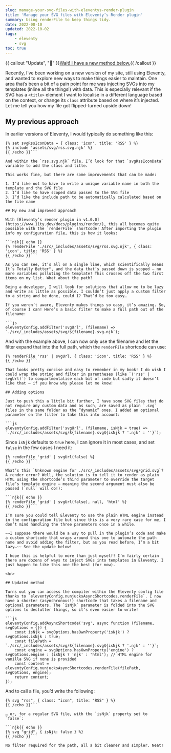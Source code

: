 ```yaml
---
slug: manage-your-svg-files-with-eleventys-render-plugin
title: 'Manage your SVG files with Eleventy’s Render plugin'
summary: Using renderFile to keep things tidy.
date: 2022-08-10
updated: 2022-10-02
tags:
    - eleventy
    - svg
toc: true
---
```


{{ callout "Update", "🚨" }}[Wait! I have a new method below.](#updated-method){{ /callout }}

Recently, I’ve been working on a new version of my site, still using Eleventy, and wanted to explore new ways to make things easier to maintain. One area that’s been a bit of a pain point for me was injecting SVGs into my templates (inline all the things!) with data. This is especially relevant if the SVG has a `<title>` element I want to localise in a different language based on the context, or change its `class` attribute based on where it’s injected. Let me tell you how my file got flipped-turned upside down!

## My previous approach

In earlier versions of Eleventy, I would typically do something like this:

```njk{{ echo }}
{% set svgRssIconData = { class: 'icon', title: 'RSS' } %}
{% include 'assets/svg/rss.svg.njk' %}
{{ /echo }}```

And within the `rss.svg.njk` file, I’d look for that `svgRssIconData` variable to add the class and title.

This works fine, but there are some improvements that can be made:

1. I’d like not to have to write a unique variable name in both the template and the SVG file
2. I’d like to have scoped data passed to the SVG file
3. I’d like the include path to be automatically calculated based on the file name

## My new and improved approach

With [Eleventy’s render plugin in v1.0.0](https://www.11ty.dev/docs/plugins/render/), this all becomes quite possible with the `renderFile` shortcode! After importing the plugin info my configuration file, this is how it looks:

```njk{{ echo }}
{% renderFile './src/_includes/assets/svg/rss.svg.njk', { class: 'icon', title: 'RSS' } %}
{{ /echo }}```

As you can see, it’s all on a single line, which scientifically means It’s Totally Better™, and the data that’s passed down is scoped — no more variables polluting the template! This crosses off the two first items on my list. What about the path?

Being a developer, I will look for solutions that allow me to be lazy and write as little as possible. I couldn’t just apply a custom filter to a string and be done, could I? That’d be too easy…

If you weren’t aware, Eleventy makes things so easy, it’s amazing. So, of course I can! Here’s a basic filter to make a full path out of the filename:

```js
eleventyConfig.addFilter('svgUrl', (filename) => `./src/_includes/assets/svg/${filename}.svg.njk`);
```

And with the example above, I can now only use the filename and let the filter expand that into the full path, which the `renderFile` shortcode can use:

```njk{{ echo }}
{% renderFile 'rss' | svgUrl, { class: 'icon', title: 'RSS' } %}
{{ /echo }}```

That looks pretty concise and easy to remember in my book! I do wish I could wrap the string and filter in parentheses (like `('rss' | svgUrl)`) to compartmentalise each bit of code but sadly it doesn’t like that — if you know why please let me know!

## Adding options

Just to push this a little bit further, I have some SVG files that do not require any custom data and as such, are saved as plain `.svg` files in the same folder as the “dynamic” ones. I added an optional parameter on the filter to take this into account:

```js
eleventyConfig.addFilter('svgUrl', (filename, isNjk = true) => `./src/_includes/assets/svg/${filename}.svg${isNjk ? '.njk' : ''}`);
```

Since `isNjk` defaults to `true` here, I can ignore it in most cases, and set `false` in the few cases I need it:

```njk{{ echo }}
{% renderFile 'grid' | svgUrl(false) %}
{{ /echo }}```

What’s this `Unknown engine for ./src/_includes/assets/svg/grid.svg`? A render error? Well, the solution is to tell it to render as plain HTML using the shortcode’s third parameter to override the target file’s template engine — meaning the second argument must also be passed (`null` will do!):

```njk{{ echo }}
{% renderFile 'grid' | svgUrl(false), null, 'html' %}
{{ /echo }}```

I’m sure you could tell Eleventy to use the plain HTML engine instead in the configuration file but since this is a very rare case for me, I don’t mind handling the three parameters once in a while.

~~I suppose there would be a way to pull in the plugin’s code and make a custom shortcode that wraps around this one to automate the path name and avoid adding the filter, but as you read before, I’m a bit lazy…~~ See the update below!

I hope this is helpful to more than just myself! I’m fairly certain there are dozens of ways to inject SVGs into templates in Eleventy. I just happen to like this one the best (for now).

<hr>

## Updated method

Turns out you can access the compiler within the Eleventy config file thanks to `eleventyConfig.nunjucksAsyncShortcodes.renderFile`. I now have a shorter (asynchronous!) shortcode that takes a filename and optional parameters. The `isNjk` parameter is folded into the SVG options to declutter things, so it’s even easier to write!

```js
eleventyConfig.addAsyncShortcode('svg', async function (filename, svgOptions = {}) {
    const isNjk = svgOptions.hasOwnProperty('isNjk') ? svgOptions.isNjk : true;
    const filePath = `./src/_includes/assets/svg/${filename}.svg${isNjk ? '.njk' : ''}`;
    const engine = svgOptions.hasOwnProperty('engine') ? svgOptions.engine : (isNjk ? 'njk' : 'html'); // HTML engine for vanilla SVG if none is provided
    const content = eleventyConfig.nunjucksAsyncShortcodes.renderFile(filePath, svgOptions, engine);
    return content;
});
```

And to call a file, you’d write the following:

```njk{{ echo }}
{% svg "rss", { class: "icon", title: "RSS" } %}
{{ /echo }}```

… or, for a regular SVG file, with the `isNjk` property set to `false`:

```njk{{ echo }}
{% svg "grid", { isNjk: false } %}
{{ /echo }}```

No filter required for the path, all a bit cleaner and simpler. Neat!